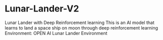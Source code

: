 # Lunar-Lander-V2
Lunar Lander with Deep Reinforcement learning 
This is an AI model that learns to land a space ship on moon through deep reinforcement learning 
Environment: OPEN AI Lunar Lander Environment
